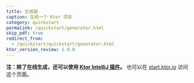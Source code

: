 ```yaml
---
title: 生成器
caption: 生成一个 Ktor 项目
category: quickstart
permalink: /quickstart/generator.html
skip_pdf: true
redirect_from:
  - /quickstart/quickstart/generator.html
ktor_version_review: 1.0.0
---
```


<!--<https://ktor.io/start>-->

**注：除了在线生成，还可以使用 [Ktor IntelliJ 插件](/quickstart/quickstart/intellij-idea/plugin.html)。** 也可以在 [start.ktor.io](https://start.ktor.io/) 访问这个页面。

<div id="generator_id"></div>

<script type="text/javascript">
window.addEventListener('popstate', function(event) {
    const iframe = document.getElementById('iframe_generator');
    if (iframe) {
        iframe.contentWindow.postMessage({type: "updateHash", value: window.location.hash}, "*")
    }
});
window.addEventListener('message', function(event) {
    if (event.data && event.data.type === "updateHash") {
        history.pushState({}, "", window.location.pathname + "#" + event.data.value.replace(/^#/, ''));
    }
});
document.getElementById('generator_id').innerHTML = '<iframe id="iframe_generator" src="{{ site.ktor_init_tools_url }}' + location.hash.replace(/"/g, '\\"') + '" style="border:1px solid #343a40;width:100%;height:574px;"></iframe>';
</script>
